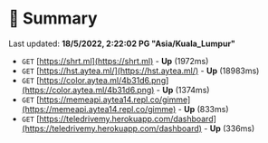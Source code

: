 # 📖 Summary
Last updated: **18/5/2022, 2:22:02 PG "Asia/Kuala_Lumpur"**

- `GET` [https://shrt.ml](https://shrt.ml) - **Up** (1972ms)
- `GET` [https://hst.aytea.ml/](https://hst.aytea.ml/) - **Up** (18983ms)
- `GET` [https://color.aytea.ml/4b31d6.png](https://color.aytea.ml/4b31d6.png) - **Up** (1374ms)
- `GET` [https://memeapi.aytea14.repl.co/gimme](https://memeapi.aytea14.repl.co/gimme) - **Up** (833ms)
- `GET` [https://teledrivemy.herokuapp.com/dashboard](https://teledrivemy.herokuapp.com/dashboard) - **Up** (336ms)
